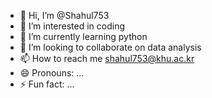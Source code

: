 - 👋 Hi, I’m @Shahul753
- 👀 I’m interested in coding
- 🌱 I’m currently learning python
- 💞️ I’m looking to collaborate on data analysis
- 📫 How to reach me shahul753@khu.ac.kr
- 😄 Pronouns: ...
- ⚡ Fun fact: ...

<!---
Shahul753/Shahul753 is a ✨ special ✨ repository because its `README.md` (this file) appears on your GitHub profile.
You can click the Preview link to take a look at your changes.
--->
